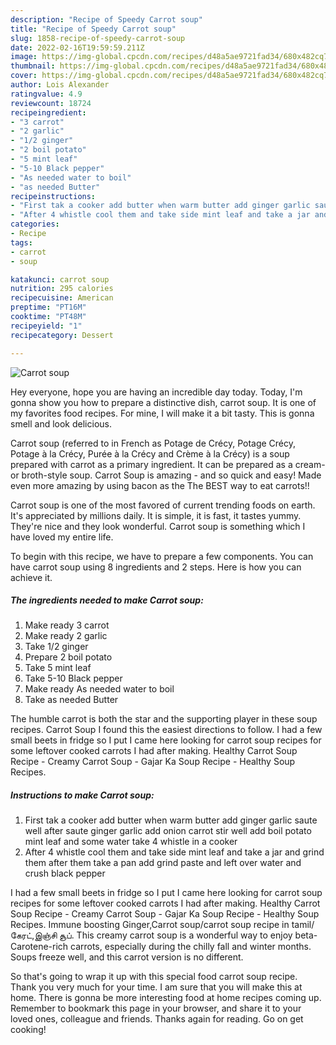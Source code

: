 ```yaml
---
description: "Recipe of Speedy Carrot soup"
title: "Recipe of Speedy Carrot soup"
slug: 1858-recipe-of-speedy-carrot-soup
date: 2022-02-16T19:59:59.211Z
image: https://img-global.cpcdn.com/recipes/d48a5ae9721fad34/680x482cq70/carrot-soup-recipe-main-photo.jpg
thumbnail: https://img-global.cpcdn.com/recipes/d48a5ae9721fad34/680x482cq70/carrot-soup-recipe-main-photo.jpg
cover: https://img-global.cpcdn.com/recipes/d48a5ae9721fad34/680x482cq70/carrot-soup-recipe-main-photo.jpg
author: Lois Alexander
ratingvalue: 4.9
reviewcount: 18724
recipeingredient:
- "3 carrot"
- "2 garlic"
- "1/2 ginger"
- "2 boil potato"
- "5 mint leaf"
- "5-10 Black pepper"
- "As needed water to boil"
- "as needed Butter"
recipeinstructions:
- "First tak a cooker add butter when warm butter add ginger garlic saute well after saute ginger garlic add onion carrot stir well add boil potato mint leaf and some water take 4 whistle in a cooker"
- "After 4 whistle cool them and take side mint leaf and take a jar and grind them after them take a pan add grind paste and left over water and crush black pepper"
categories:
- Recipe
tags:
- carrot
- soup

katakunci: carrot soup 
nutrition: 295 calories
recipecuisine: American
preptime: "PT16M"
cooktime: "PT48M"
recipeyield: "1"
recipecategory: Dessert

---
```



![Carrot soup](https://img-global.cpcdn.com/recipes/d48a5ae9721fad34/680x482cq70/carrot-soup-recipe-main-photo.jpg)

Hey everyone, hope you are having an incredible day today. Today, I'm gonna show you how to prepare a distinctive dish, carrot soup. It is one of my favorites food recipes. For mine, I will make it a bit tasty. This is gonna smell and look delicious.

Carrot soup (referred to in French as Potage de Crécy, Potage Crécy, Potage à la Crécy, Purée à la Crécy and Crème à la Crécy) is a soup prepared with carrot as a primary ingredient. It can be prepared as a cream- or broth-style soup. Carrot Soup is amazing - and so quick and easy! Made even more amazing by using bacon as the The BEST way to eat carrots!!

Carrot soup is one of the most favored of current trending foods on earth. It's appreciated by millions daily. It is simple, it is fast, it tastes yummy. They're nice and they look wonderful. Carrot soup is something which I have loved my entire life.


To begin with this recipe, we have to prepare a few components. You can have carrot soup using 8 ingredients and 2 steps. Here is how you can achieve it.

<!--inarticleads1-->

##### The ingredients needed to make Carrot soup:

1. Make ready 3 carrot
1. Make ready 2 garlic
1. Take 1/2 ginger
1. Prepare 2 boil potato
1. Take 5 mint leaf
1. Take 5-10 Black pepper
1. Make ready As needed water to boil
1. Take as needed Butter


The humble carrot is both the star and the supporting player in these soup recipes. Carrot Soup I found this the easiest directions to follow. I had a few small beets in fridge so I put I came here looking for carrot soup recipes for some leftover cooked carrots I had after making. Healthy Carrot Soup Recipe - Creamy Carrot Soup - Gajar Ka Soup Recipe - Healthy Soup Recipes. 

<!--inarticleads2-->

##### Instructions to make Carrot soup:

1. First tak a cooker add butter when warm butter add ginger garlic saute well after saute ginger garlic add onion carrot stir well add boil potato mint leaf and some water take 4 whistle in a cooker
1. After 4 whistle cool them and take side mint leaf and take a jar and grind them after them take a pan add grind paste and left over water and crush black pepper


I had a few small beets in fridge so I put I came here looking for carrot soup recipes for some leftover cooked carrots I had after making. Healthy Carrot Soup Recipe - Creamy Carrot Soup - Gajar Ka Soup Recipe - Healthy Soup Recipes. Immune boosting Ginger,Carrot soup/carrot soup recipe in tamil/கேரட்,இஞ்சி சூப். This creamy carrot soup is a wonderful way to enjoy beta-Carotene-rich carrots, especially during the chilly fall and winter months. Soups freeze well, and this carrot version is no different. 

So that's going to wrap it up with this special food carrot soup recipe. Thank you very much for your time. I am sure that you will make this at home. There is gonna be more interesting food at home recipes coming up. Remember to bookmark this page in your browser, and share it to your loved ones, colleague and friends. Thanks again for reading. Go on get cooking!
